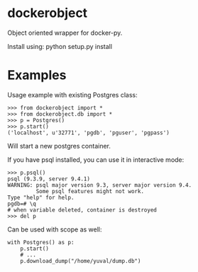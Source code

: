 # dockerobject
Object oriented wrapper for docker-py.

Install using:
    python setup.py install

# Examples
Usage example with existing Postgres class:

    >>> from dockerobject import *
    >>> from dockerobject.db import *
    >>> p = Postgres()
    >>> p.start()
    ('localhost', u'32771', 'pgdb', 'pguser', 'pgpass')

Will start a new postgres container.

If you have psql installed, you can use it in interactive mode:

    >>> p.psql()
    psql (9.3.9, server 9.4.1)
    WARNING: psql major version 9.3, server major version 9.4.
             Some psql features might not work.
    Type "help" for help.
    pgdb=# \q
    # when variable deleted, container is destroyed
    >>> del p

Can be used with scope as well:

    with Postgres() as p:
        p.start()
        # ...
        p.download_dump("/home/yuval/dump.db")
